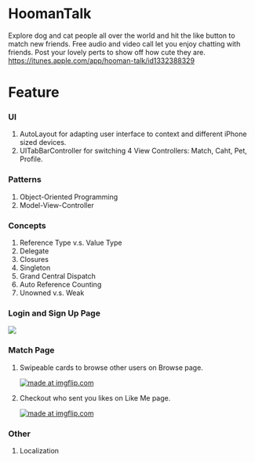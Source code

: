 # HoomanTalk
Explore dog and cat people all over the world and hit the like button to match new friends.
Free audio and video call let you enjoy chatting with friends.
Post your lovely perts to show off how cute they are.
https://itunes.apple.com/app/hooman-talk/id1332388329

# Feature
### UI
1. AutoLayout for adapting user interface to context and different iPhone sized devices.
2. UITabBarController for switching 4 View Controllers: Match, Caht, Pet, Profile.

### Patterns
1. Object-Oriented Programming
2. Model-View-Controller

### Concepts
1. Reference Type v.s. Value Type
2. Delegate
3. Closures
4. Singleton
5. Grand Central Dispatch
6. Auto Reference Counting
7. Unowned v.s. Weak

### Login and Sign Up Page
<img src="https://imgur.com/a/8ahpE"></img>

### Match Page
1. Swipeable cards to browse other users on Browse page.

    <a href="https://imgflip.com/gif/22ttxi"><img src="https://i.imgflip.com/22ttxi.gif" title="made at imgflip.com"/></a>

2. Checkout who sent you likes on Like Me page.

    <a href="https://imgflip.com/gif/22ttzt"><img src="https://i.imgflip.com/22ttzt.gif" title="made at imgflip.com"/></a>



### Other
1. Localization

